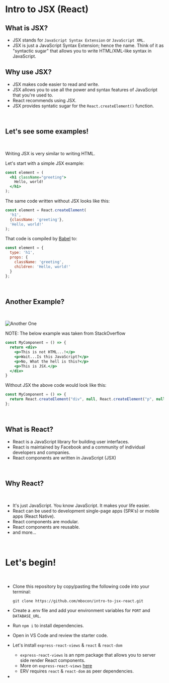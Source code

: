 # Intro to JSX (React)

## What is JSX?

- JSX stands for `JavaScript Syntax Extension` or `JavaScript XML`.
- JSX is just a JavaScript Syntax Extension; hence the name. Think of it as "syntactic sugar" that allows you to write HTML/XML-like syntax in JavaScript.

## Why use JSX?

- JSX makes code easier to read and write.
- JSX allows you to use all the power and syntax features of JavaScript that you're used to.
- React recommends using JSX.
- JSX provides syntatic sugar for the `React.createElement()` function.

<br>

## Let's see some examples!

<br>

Writing JSX is very similar to writing HTML.

Let's start with a simple JSX example:

```jsx
const element = (
  <h1 className="greeting">
    Hello, world!
  </h1>
);
```

The same code written without JSX looks like this:

```js
const element = React.createElement(
  'h1',
  {className: 'greeting'},
  'Hello, world!'
);
```

That code is compiled by [Babel](https://babeljs.io/docs/en/) to:

```js
const element = {
  type: 'h1',
  props: {
    className: 'greeting',
    children: 'Hello, world!'
  }
};
```
<br>

## Another Example?

<br>

![Another One](https://media1.giphy.com/media/3o7WTxyMSVN7lM5I7C/giphy.gif)

NOTE: The below example was taken from StackOverflow

```jsx
const MyComponent = () => { 
  return <div> 
    <p>This is not HTML...!</p> 
    <p>Wait...Is this JavaScript?</p> 
    <p>No, What the hell is this?</p> 
    <p>This is JSX.</p> 
  </div> 
} 
```

Without JSX the above code would look like this:

```js
const MyComponent = () => { 
  return React.createElement("div", null, React.createElement("p", null, "This is not HTML...!"), React.createElement("p", null, "Wait...Is this JavaScript?"), React.createElement("p", null, "No, What the hell is this?"), React.createElement("p", null, "This is JSX.")); 
};
```

<br>

## What is React?

- React is a JavaScript library for building user interfaces.
- React is maintained by Facebook and a community of individual developers and companies.
- React components are written in JavaScript (JSX)

<br>

## Why React?

<br>

- It's just JavaScript. You know JavaScript. It makes your life easier.
- React can be used to development single-page apps (SPA's) or mobile apps (React Native).
- React components are modular.
- React components are reusable.
- and more...

<br>

# Let's begin!
<br>

- Clone this repository by copy/pasting the following code into your terminal:
  
   ```
   git clone https://github.com/mbocon/intro-to-jsx-react.git
   ```
- Create a .env file and add your environment variables for `PORT` and `DATABASE_URL`.
- Run `npm i` to install dependencies.
- Open in VS Code and review the starter code.
- Let's install `express-react-views` & `react` & `react-dom`
    - `express-react-views` is an npm package that allows you to server side render React components.
    - More on `express-react-views`  [here](https://github.com/reactjs/express-react-views)
    - ERV requires `react` & `react-dom` as peer dependencies.
- 